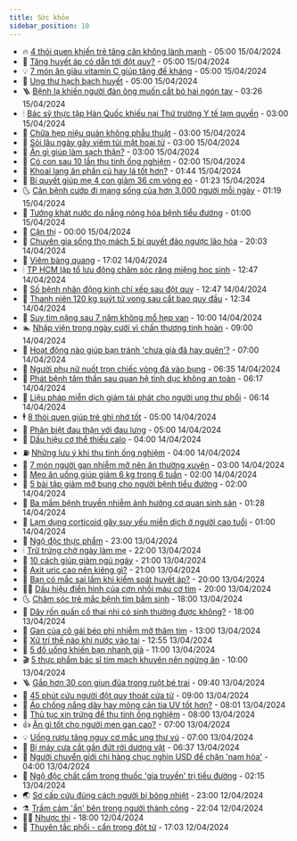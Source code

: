 ```yaml
---
title: Sức khỏe
sidebar_position: 10
---
```


<!-- vnexpress-suc-khoe:START -->
- 🔥 [4 thói quen khiến trẻ tăng cân không lành mạnh](https://vnexpress.net/4-thoi-quen-khien-tre-tang-can-khong-lanh-manh-4734436.html) - 05:00 15/04/2024
- 🥰 [Tăng huyết áp có dẫn tới đột quỵ?](https://vnexpress.net/tang-huyet-ap-co-dan-toi-dot-quy-4734412.html) - 05:00 15/04/2024
- 💡 [7 món ăn giàu vitamin C giúp tăng đề kháng](https://vnexpress.net/7-mon-an-giau-vitamin-c-giup-tang-de-khang-4734385.html) - 05:00 15/04/2024
- 🤗 [Ung thư hạch bạch huyết](https://vnexpress.net/ung-thu-hach-bach-huyet-4734384.html) - 05:00 15/04/2024
- 🪜 [Bệnh lạ khiến người đàn ông muốn cắt bỏ hai ngón tay](https://vnexpress.net/benh-la-khien-nguoi-dan-ong-muon-cat-bo-hai-ngon-tay-4734380.html) - 03:26 15/04/2024
- 🕯 [Bác sỹ thực tập Hàn Quốc khiếu nại Thứ trưởng Y tế lạm quyền](https://vnexpress.net/bac-sy-thuc-tap-han-quoc-khieu-nai-thu-truong-y-te-lam-quyen-4734410.html) - 03:00 15/04/2024
- 🤭 [Chữa hẹp niệu quản không phẫu thuật](https://vnexpress.net/chua-hep-nieu-quan-khong-phau-thuat-4734333.html) - 03:00 15/04/2024
- 👀 [Sỏi lâu ngày gây viêm túi mật hoại tử](https://vnexpress.net/soi-lau-ngay-gay-viem-tui-mat-hoai-tu-4734306.html) - 03:00 15/04/2024
- 🌋 [Ăn gì giúp làm sạch thận?](https://vnexpress.net/an-gi-giup-lam-sach-than-4734265.html) - 03:00 15/04/2024
- 🫶 [Có con sau 10 lần thụ tinh ống nghiệm](https://vnexpress.net/co-con-sau-10-lan-thu-tinh-ong-nghiem-4734290.html) - 02:00 15/04/2024
- 🦆 [Khoai lang ăn phần củ hay lá tốt hơn?](https://vnexpress.net/khoai-lang-an-phan-cu-hay-la-tot-hon-4734201.html) - 01:44 15/04/2024
- 🚀 [Bí quyết giúp mẹ 4 con giảm 36 cm vòng eo](https://vnexpress.net/bi-quyet-giup-me-4-con-giam-36-cm-vong-eo-4733865.html) - 01:23 15/04/2024
- 🌜 [Căn bệnh cướp đi mạng sống của hơn 3.000 người mỗi ngày](https://vnexpress.net/can-benh-cuop-di-mang-song-cua-hon-3-000-nguoi-moi-ngay-4734236.html) - 01:19 15/04/2024
- 🧰 [Tưởng khát nước do nắng nóng hóa bệnh tiểu đường](https://vnexpress.net/tuong-khat-nuoc-do-nang-nong-hoa-benh-tieu-duong-4734256.html) - 01:00 15/04/2024
- 💫 [Cận thị](https://vnexpress.net/suc-khoe-cam-nang-cac-benh-can-thi-4732420.html) - 00:00 15/04/2024
- 🌝 [Chuyên gia sống thọ mách 5 bí quyết đảo ngược lão hóa](https://vnexpress.net/chuyen-gia-song-tho-mach-5-bi-quyet-dao-nguoc-lao-hoa-4734086.html) - 20:03 14/04/2024
- 🗽 [Viêm bàng quang](https://vnexpress.net/suc-khoe-cam-nang-cac-benh-viem-bang-quang-4733872.html) - 17:02 14/04/2024
- 🕯 [TP HCM lập tổ lưu động chăm sóc răng miệng học sinh](https://vnexpress.net/tp-hcm-lap-to-luu-dong-cham-soc-rang-mieng-hoc-sinh-4734162.html) - 12:47 14/04/2024
- 🦅 [Số bệnh nhân động kinh chỉ xếp sau đột quỵ](https://vnexpress.net/so-benh-nhan-dong-kinh-chi-xep-sau-dot-quy-4734133.html) - 12:47 14/04/2024
- 🦆 [Thanh niên 120 kg suýt tử vong sau cắt bao quy đầu](https://vnexpress.net/thanh-nien-120-kg-suyt-tu-vong-sau-cat-bao-quy-dau-4734177.html) - 12:34 14/04/2024
- 🎊 [Suy tim nặng sau 7 năm không mổ hẹp van](https://vnexpress.net/suy-tim-nang-sau-7-nam-khong-mo-hep-van-4734036.html) - 10:00 14/04/2024
- 🏊 [Nhập viện trong ngày cưới vì chấn thương tinh hoàn](https://vnexpress.net/nhap-vien-trong-ngay-cuoi-vi-chan-thuong-tinh-hoan-4734174.html) - 09:00 14/04/2024
- 📝 [Hoạt động nào giúp bạn tránh &#39;chưa già đã hay quên&#39;?](https://vnexpress.net/hoat-dong-nao-giup-ban-tranh-chua-gia-da-hay-quen-4733862.html) - 07:00 14/04/2024
- 💯 [Người phụ nữ nuốt trọn chiếc vòng đá vào bụng](https://vnexpress.net/nguoi-phu-nu-nuot-tron-chiec-vong-da-vao-bung-4734063.html) - 06:35 14/04/2024
- 🌊 [Phát bệnh tâm thần sau quan hệ tình dục không an toàn](https://vnexpress.net/phat-benh-tam-than-sau-quan-he-tinh-duc-khong-an-toan-4734062.html) - 06:17 14/04/2024
- 🚀 [Liệu pháp miễn dịch giảm tái phát cho người ung thư phổi](https://vnexpress.net/lieu-phap-mien-dich-giam-tai-phat-cho-nguoi-ung-thu-phoi-4734051.html) - 06:14 14/04/2024
- 🕴 [8 thói quen giúp trẻ ghi nhớ tốt](https://vnexpress.net/8-thoi-quen-giup-tre-ghi-nho-tot-4734024.html) - 05:00 14/04/2024
- 🗽 [Phân biệt đau thận với đau lưng](https://vnexpress.net/phan-biet-dau-than-voi-dau-lung-4733915.html) - 05:00 14/04/2024
- 🎡 [Dấu hiệu cơ thể thiếu calo](https://vnexpress.net/dau-hieu-co-the-thieu-calo-4733884.html) - 04:00 14/04/2024
- ⛽️ [Những lưu ý khi thụ tinh ống nghiệm](https://vnexpress.net/nhung-luu-y-khi-thu-tinh-ong-nghiem-4733367.html) - 04:00 14/04/2024
- 🦆 [7 món người gan nhiễm mỡ nên ăn thường xuyên](https://vnexpress.net/7-mon-nguoi-gan-nhiem-mo-nen-an-thuong-xuyen-4733860.html) - 03:00 14/04/2024
- 🤩 [Mẹo ăn uống giúp giảm 6 kg trong 6 tuần](https://vnexpress.net/meo-an-uong-giup-giam-6-kg-trong-6-tuan-4733880.html) - 02:00 14/04/2024
- 🦒 [5 bài tập giảm mỡ bụng cho người bệnh tiểu đường](https://vnexpress.net/5-bai-tap-giam-mo-bung-cho-nguoi-benh-tieu-duong-4733846.html) - 02:00 14/04/2024
- 💫 [Ba mầm bệnh truyền nhiễm ảnh hưởng cơ quan sinh sản](https://vnexpress.net/ba-mam-benh-truyen-nhiem-anh-huong-co-quan-sinh-san-4733644.html) - 01:28 14/04/2024
- 🐘 [Lạm dụng corticoid gây suy yếu miễn dịch ở người cao tuổi](https://vnexpress.net/lam-dung-corticoid-gay-suy-yeu-mien-dich-o-nguoi-cao-tuoi-4717990.html) - 01:00 14/04/2024
- 🚀 [Ngộ độc thực phẩm](https://vnexpress.net/suc-khoe-cam-nang-cac-benh-ngo-doc-thuc-pham-4733222.html) - 23:00 13/04/2024
- 🕯 [Trữ trứng chờ ngày làm mẹ](https://vnexpress.net/tru-trung-cho-ngay-lam-me-4733815.html) - 22:00 13/04/2024
- 🦏 [10 cách giúp giảm ngủ ngáy](https://vnexpress.net/10-cach-giup-giam-ngu-ngay-4733912.html) - 21:00 13/04/2024
- 🦄 [Axit uric cao nên kiêng gì?](https://vnexpress.net/axit-uric-cao-nen-kieng-gi-4733769.html) - 21:00 13/04/2024
- 🦒 [Bạn có mắc sai lầm khi kiểm soát huyết áp?](https://vnexpress.net/ban-co-mac-sai-lam-khi-kiem-soat-huyet-ap-4733886.html) - 20:00 13/04/2024
- 👨‍🏫 [Dấu hiệu điển hình của cơn nhồi máu cơ tim](https://vnexpress.net/dau-hieu-dien-hinh-cua-con-nhoi-mau-co-tim-4733879.html) - 20:00 13/04/2024
- 🌜 [Chăm sóc trẻ mắc bệnh tim bẩm sinh](https://vnexpress.net/cham-soc-tre-mac-benh-tim-bam-sinh-4732011.html) - 18:00 13/04/2024
- 🚀 [Dây rốn quấn cổ thai nhi có sinh thường được không?](https://vnexpress.net/day-ron-quan-co-thai-nhi-co-sinh-thuong-duoc-khong-4733917.html) - 18:00 13/04/2024
- 💃 [Gan của cô gái béo phì nhiễm mỡ thâm tím](https://vnexpress.net/gan-cua-co-gai-beo-phi-nhiem-mo-tham-tim-4733902.html) - 13:00 13/04/2024
- 💯 [Xử trí thế nào khi nước vào tai](https://vnexpress.net/xu-tri-the-nao-khi-nuoc-vao-tai-4733775.html) - 12:55 13/04/2024
- 🤔 [5 đồ uống khiến bạn nhanh già](https://vnexpress.net/5-do-uong-khien-ban-nhanh-gia-4733825.html) - 11:00 13/04/2024
- 🎬 [5 thực phẩm bác sĩ tim mạch khuyên nên ngừng ăn](https://vnexpress.net/5-thuc-pham-bac-si-tim-mach-khuyen-nen-ngung-an-4733585.html) - 10:00 13/04/2024
- 🪜 [Gắp hơn 30 con giun đũa trong ruột bé trai](https://vnexpress.net/gap-hon-30-con-giun-dua-trong-ruot-be-trai-4733899.html) - 09:40 13/04/2024
- 🦣 [45 phút cứu người đột quỵ thoát cửa tử](https://vnexpress.net/45-phut-cuu-nguoi-dot-quy-thoat-cua-tu-4733893.html) - 09:00 13/04/2024
- 🧐 [Áo chống nắng dày hay mỏng cản tia UV tốt hơn?](https://vnexpress.net/ao-chong-nang-day-hay-mong-can-tia-uv-tot-hon-4733237.html) - 08:01 13/04/2024
- 🤡 [Thủ tục xin trứng để thụ tinh ống nghiệm](https://vnexpress.net/thu-tuc-xin-trung-de-thu-tinh-ong-nghiem-4733866.html) - 08:00 13/04/2024
- 👍 [Ăn gì tốt cho người men gan cao?](https://vnexpress.net/an-gi-tot-cho-nguoi-men-gan-cao-4733828.html) - 07:00 13/04/2024
- 💡 [Uống rượu tăng nguy cơ mắc ung thư vú](https://vnexpress.net/uong-ruou-tang-nguy-co-mac-ung-thu-vu-4733659.html) - 07:00 13/04/2024
- 💯 [Bị máy cưa cắt gần đứt rời dương vật](https://vnexpress.net/bi-may-cua-cat-gan-dut-roi-duong-vat-4733013.html) - 06:37 13/04/2024
- 🧠 [Người chuyển giới chi hàng chục nghìn USD để chặn &#39;nam hóa&#39;](https://vnexpress.net/nguoi-chuyen-gioi-chi-hang-chuc-nghin-usd-de-chan-nam-hoa-4733037.html) - 04:00 13/04/2024
- 🎡 [Ngộ độc chất cấm trong thuốc &#39;gia truyền&#39; trị tiểu đường](https://vnexpress.net/ngo-doc-chat-cam-trong-thuoc-gia-truyen-tri-tieu-duong-4733802.html) - 02:15 13/04/2024
- 🌏 [Sơ cấp cứu đúng cách người bị bỏng nhiệt](https://vnexpress.net/so-cap-cuu-dung-cach-nguoi-bi-bong-nhiet-4732949.html) - 23:00 12/04/2024
- ⚗️ [Trầm cảm &#39;ẩn&#39; bên trong người thành công](https://vnexpress.net/tram-cam-an-ben-trong-nguoi-thanh-cong-4732029.html) - 22:04 12/04/2024
- 👨‍🏫 [Nhược thị](https://vnexpress.net/suc-khoe-cam-nang-cac-benh-nhuoc-thi-4732969.html) - 18:00 12/04/2024
- 🤖 [Thuyên tắc phổi - cẩn trọng đột tử](https://vnexpress.net/thuyen-tac-phoi-can-trong-dot-tu-4733515.html) - 17:03 12/04/2024<!-- vnexpress-suc-khoe:END -->
